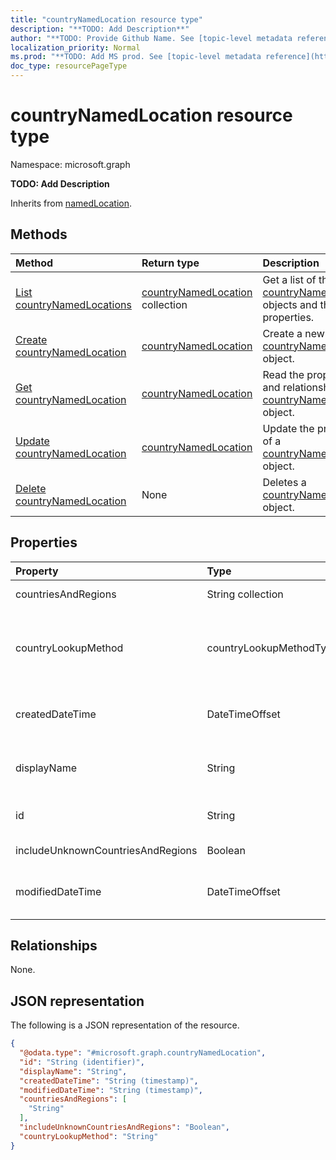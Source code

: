 ```yaml
---
title: "countryNamedLocation resource type"
description: "**TODO: Add Description**"
author: "**TODO: Provide Github Name. See [topic-level metadata reference](https://msgo.azurewebsites.net/add/document/guidelines/metadata.html#topic-level-metadata)**"
localization_priority: Normal
ms.prod: "**TODO: Add MS prod. See [topic-level metadata reference](https://msgo.azurewebsites.net/add/document/guidelines/metadata.html#topic-level-metadata)**"
doc_type: resourcePageType
---
```


# countryNamedLocation resource type

Namespace: microsoft.graph

**TODO: Add Description**


Inherits from [namedLocation](../resources/namedlocation.md).

## Methods
|Method|Return type|Description|
|:---|:---|:---|
|[List countryNamedLocations](../api/countrynamedlocation-list.md)|[countryNamedLocation](../resources/countrynamedlocation.md) collection|Get a list of the [countryNamedLocation](../resources/countrynamedlocation.md) objects and their properties.|
|[Create countryNamedLocation](../api/countrynamedlocation-post-countrynamedlocations.md)|[countryNamedLocation](../resources/countrynamedlocation.md)|Create a new [countryNamedLocation](../resources/countrynamedlocation.md) object.|
|[Get countryNamedLocation](../api/countrynamedlocation-get.md)|[countryNamedLocation](../resources/countrynamedlocation.md)|Read the properties and relationships of a [countryNamedLocation](../resources/countrynamedlocation.md) object.|
|[Update countryNamedLocation](../api/countrynamedlocation-update.md)|[countryNamedLocation](../resources/countrynamedlocation.md)|Update the properties of a [countryNamedLocation](../resources/countrynamedlocation.md) object.|
|[Delete countryNamedLocation](../api/countrynamedlocation-delete.md)|None|Deletes a [countryNamedLocation](../resources/countrynamedlocation.md) object.|

## Properties
|Property|Type|Description|
|:---|:---|:---|
|countriesAndRegions|String collection|**TODO: Add Description**|
|countryLookupMethod|countryLookupMethodType|**TODO: Add Description**. Possible values are: `clientIpAddress`, `authenticatorAppGps`, `unknownFutureValue`.|
|createdDateTime|DateTimeOffset|**TODO: Add Description** Inherited from [namedLocation](../resources/namedlocation.md)|
|displayName|String|**TODO: Add Description** Inherited from [namedLocation](../resources/namedlocation.md)|
|id|String|**TODO: Add Description** Inherited from [entity](../resources/entity.md)|
|includeUnknownCountriesAndRegions|Boolean|**TODO: Add Description**|
|modifiedDateTime|DateTimeOffset|**TODO: Add Description** Inherited from [namedLocation](../resources/namedlocation.md)|

## Relationships
None.

## JSON representation
The following is a JSON representation of the resource.
<!-- {
  "blockType": "resource",
  "keyProperty": "id",
  "@odata.type": "microsoft.graph.countryNamedLocation",
  "baseType": "microsoft.graph.namedLocation",
  "openType": false
}
-->
``` json
{
  "@odata.type": "#microsoft.graph.countryNamedLocation",
  "id": "String (identifier)",
  "displayName": "String",
  "createdDateTime": "String (timestamp)",
  "modifiedDateTime": "String (timestamp)",
  "countriesAndRegions": [
    "String"
  ],
  "includeUnknownCountriesAndRegions": "Boolean",
  "countryLookupMethod": "String"
}
```

